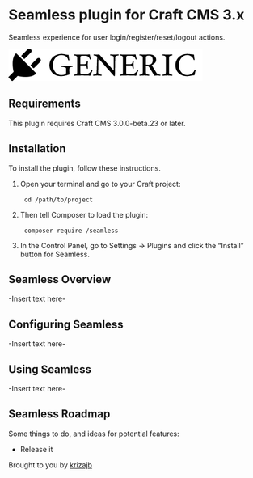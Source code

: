 # Seamless plugin for Craft CMS 3.x

Seamless experience for user login/register/reset/logout actions.

![Screenshot](resources/img/plugin-logo.png)

## Requirements

This plugin requires Craft CMS 3.0.0-beta.23 or later.

## Installation

To install the plugin, follow these instructions.

1. Open your terminal and go to your Craft project:

        cd /path/to/project

2. Then tell Composer to load the plugin:

        composer require /seamless

3. In the Control Panel, go to Settings → Plugins and click the “Install” button for Seamless.

## Seamless Overview

-Insert text here-

## Configuring Seamless

-Insert text here-

## Using Seamless

-Insert text here-

## Seamless Roadmap

Some things to do, and ideas for potential features:

* Release it

Brought to you by [krizajb](www.qord.si)
